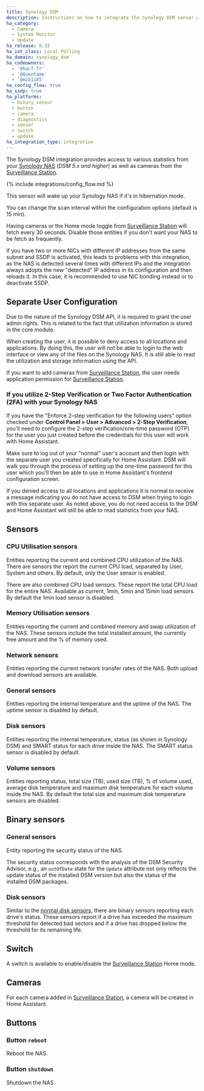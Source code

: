 ```yaml
---
title: Synology DSM
description: Instructions on how to integrate the Synology DSM sensor within Home Assistant.
ha_category:
  - Camera
  - System Monitor
  - Update
ha_release: 0.32
ha_iot_class: Local Polling
ha_domain: synology_dsm
ha_codeowners:
  - '@hacf-fr'
  - '@Quentame'
  - '@mib1185'
ha_config_flow: true
ha_ssdp: true
ha_platforms:
  - binary_sensor
  - button
  - camera
  - diagnostics
  - sensor
  - switch
  - update
ha_integration_type: integration
---
```


The Synology DSM integration provides access to various statistics from your [Synology NAS](https://www.synology.com) (_DSM 5.x and higher_) as well as cameras from the [Surveillance Station](https://www.synology.com/en-us/surveillance).

{% include integrations/config_flow.md %}

<div class='note warning'>

This sensor will wake up your Synology NAS if it's in hibernation mode.

You can change the scan interval within the configuration options (default is 15 min).

Having cameras or the Home mode toggle from [Surveillance Station](https://www.synology.com/en-us/surveillance) will fetch every 30 seconds. Disable those entities if you don't want your NAS to be fetch as frequently.

</div>

<div class='note'>

If you have two or more NICs with different IP addresses from the same subnet and SSDP is activated, this leads to problems with this integration, as the NAS is detected several times with different IPs and the integration always adopts the new "detected" IP address in its configuration and then reloads it.
In this case, it is recommended to use NIC bonding instead or to deactivate SSDP.

</div>

## Separate User Configuration

Due to the nature of the Synology DSM API, it is required to grant the user admin rights. This is related to the fact that utilization information is stored in the core module.

When creating the user, it is possible to deny access to all locations and applications. By doing this, the user will not be able to login to the web interface or view any of the files on the Synology NAS. It is still able to read the utilization and storage information using the API.

If you want to add cameras from [Surveillance Station](https://www.synology.com/en-us/surveillance), the user needs application permission for [Surveillance Station](https://www.synology.com/en-us/surveillance).

### If you utilize 2-Step Verification or Two Factor Authentication (2FA) with your Synology NAS

If you have the "Enforce 2-step verification for the following users" option checked under **Control Panel > User > Advanced > 2-Step Verification**, you'll need to configure the 2-step verification/one-time password (OTP) for the user you just created before the credentials for this user will work with Home Assistant. 

Make sure to log out of your "normal" user's account and then login with the separate user you created specifically for Home Assistant. DSM will walk you through the process of setting up the one-time password for this user which you'll then be able to use in Home Assistant's frontend configuration screen. 

<div class='note'>
If you denied access to all locations and applications it is normal to receive a message indicating you do not have access to DSM when trying to login with this separate user. As noted above, you do not need access to the DSM and Home Assistant will still be able to read statistics from your NAS.
</div>

## Sensors

### CPU Utilisation sensors

Entities reporting the current and combined CPU utilization of the NAS. There are sensors the report the current CPU load, separated by User, System and others. By default, only the User sensor is enabled.

There are also combined CPU load sensors. These report the total CPU load for the entire NAS. Available as current, 1min, 5min and 15min load sensors. By default the 1min load sensor is disabled.

### Memory Utilisation sensors

Entities reporting the current and combined memory and swap utilization of the NAS. These sensors include the total installed amount, the currently free amount and the % of memory used. 

### Network sensors

Entities reporting the current network transfer rates of the NAS. Both upload and download sensors are available.

### General sensors

Entities reporting the internal temperature and the uptime of the NAS. The uptime sensor is disabled by default.

### Disk sensors

Entities reporting the internal temperature, status (as shown in Synology DSM) and SMART status for each drive inside the NAS. The SMART status sensor is disabled by default.

### Volume sensors

Entities reporting status, total size (TB), used size (TB), % of volume used, average disk temperature and maximum disk temperature for each volume inside the NAS. By default the total size and maximum disk temperature sensors are disabled.

## Binary sensors

### General sensors

Entity reporting the security status of the NAS.

<div class='note'>

The security status corresponds with the analysis of the DSM Security Advisor, e.g., an `outOfDate` state for the `Update` attribute not only reflects the update status of the installed DSM version but also the status of the installed DSM packages.

</div>

### Disk sensors

Similar to the [normal disk sensors](#disk-sensors), there are binary sensors reporting each drive's status. These sensors report if a drive has exceeded the maximum threshold for detected bad sectors and if a drive has dropped below the threshold for its remaining life.

## Switch

A switch is available to enable/disable the [Surveillance Station](https://www.synology.com/en-us/surveillance) Home mode.

## Cameras

For each camera added in [Surveillance Station](https://www.synology.com/en-us/surveillance), a camera will be created in Home Assistant.

## Buttons

### Button `reboot`

Reboot the NAS.

### Button `shutdown`

Shutdown the NAS.
